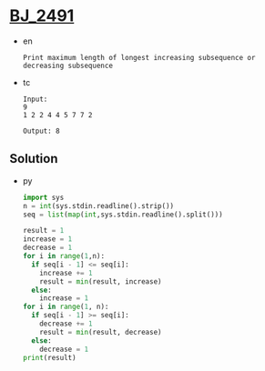 # [BJ_2491](https://acmicpc.net/problem/2491)

* en

  ```en
  Print maximum length of longest increasing subsequence or decreasing subsequence
  ```

* tc

  ```tc
  Input:
  9
  1 2 2 4 4 5 7 7 2

  Output: 8
  ```

## Solution

* py

  ```py
  import sys
  n = int(sys.stdin.readline().strip())
  seq = list(map(int,sys.stdin.readline().split()))

  result = 1
  increase = 1
  decrease = 1
  for i in range(1,n):
    if seq[i - 1] <= seq[i]:
      increase += 1
      result = min(result, increase)
    else:
      increase = 1
  for i in range(1, n):
    if seq[i - 1] >= seq[i]:
      decrease += 1
      result = min(result, decrease)
    else:
      decrease = 1
  print(result)
  ```
